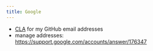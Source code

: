 ```yaml
---
title: Google
---
```

- [CLA](https://cla.developers.google.com/clas) for my GitHub email addresses
- manage addresses: https://support.google.com/accounts/answer/176347